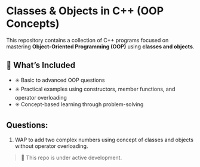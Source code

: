 # Classes & Objects in C++ (OOP Concepts)

This repository contains a collection of C++ programs focused on mastering **Object-Oriented Programming (OOP)** using **classes and objects**.

## 🚀 What’s Included
- ✳️ Basic to advanced OOP questions
- ✳️ Practical examples using constructors, member functions, and operator overloading
- ✳️ Concept-based learning through problem-solving

## Questions:
1. WAP to add two complex numbers using concept of classes and objects without operator overloading.

> 📌 This repo is under active development.
